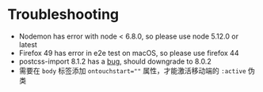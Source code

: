 # Troubleshooting

- Nodemon has error with node < 6.8.0, so please use node 5.12.0 or latest
- Firefox 49 has error in e2e test on macOS, so please use firefox 44
- postcss-import 8.1.2 has a [bug](https://github.com/postcss/postcss-import/issues/207), should downgrade to 8.0.2
- 需要在 `body` 标签添加 `ontouchstart=""` 属性，才能激活移动端的 `:active` 伪类
